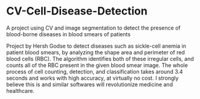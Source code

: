 # CV-Cell-Disease-Detection
A project using CV and image segmentation to detect the presence of blood-borne diseases in blood smears of patients

Project by Hersh Godse to detect diseases such as sickle-cell anemia in patient blood smears, by analyzing the shape area and perimeter of red blood cells (RBC). The algorithm identifies both of these irregular cells, and counts all of the RBC present in the given blood smear image. The whole process of cell counting, detection, and classification takes around 3.4 seconds and works with high accuracy, at virtually no cost. I strongly believe this is and similar softwares will revolutionize medicine and healthcare.
